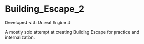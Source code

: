 # Building_Escape_2

Developed with Unreal Engine 4

A mostly solo attempt at creating Building Escape for practice and internalization.
